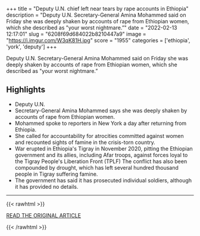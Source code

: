 +++
title = "Deputy U.N. chief left near tears by rape accounts in Ethiopia"
description = "Deputy U.N. Secretary-General Amina Mohammed said on Friday she was deeply shaken by accounts of rape from Ethiopian women, which she described as \"your worst nightmare.”"
date = "2022-02-13 12:17:01"
slug = "6208f69d684022b8210447a9"
image = "https://i.imgur.com/W3qK81H.jpg"
score = "1955"
categories = ['ethiopia', 'york', 'deputy']
+++

Deputy U.N. Secretary-General Amina Mohammed said on Friday she was deeply shaken by accounts of rape from Ethiopian women, which she described as \"your worst nightmare.”

## Highlights

- Deputy U.N.
- Secretary-General Amina Mohammed says she was deeply shaken by accounts of rape from Ethiopian women.
- Mohammed spoke to reporters in New York a day after returning from Ethiopia.
- She called for accountability for atrocities committed against women and recounted sights of famine in the crisis-torn country.
- War erupted in Ethiopia's Tigray in November 2020, pitting the Ethiopian government and its allies, including Afar troops, against forces loyal to the Tigray People's Liberation Front (TPLF) The conflict has also been compounded by drought, which has left several hundred thousand people in Tigray suffering famine.
- The government has said it has prosecuted individual soldiers, although it has provided no details.

---

{{< rawhtml >}}
  <p class="article-category">
    <a target="_blank" href="https://www.reuters.com/world/africa/deputy-un-chief-left-near-tears-by-rape-accounts-ethiopia-2022-02-11/">READ THE ORIGINAL ARTICLE</a>
  </p>
{{< /rawhtml >}}

